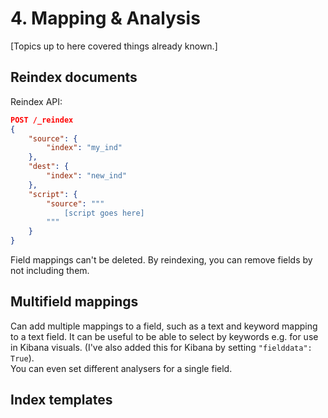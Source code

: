 # 4. Mapping & Analysis

[Topics up to here covered things already known.]

## Reindex documents
Reindex API:
```json
POST /_reindex
{
    "source": {
        "index": "my_ind"
    },
    "dest": {
        "index": "new_ind"
    },
    "script": {
        "source": """
            [script goes here]
        """
    }
}
```
Field mappings can't be deleted. By reindexing, you can remove fields by not including them.

## Multifield mappings
Can add multiple mappings to a field, such as a text and keyword mapping to a text field. It can be useful to be able to select by keywords e.g. for use in Kibana visuals. (I've also added this for Kibana by setting `"fielddata": True`).  
You can even set different analysers for a single field.

## Index templates
